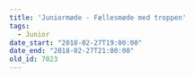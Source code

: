 ```yaml
---
title: 'Juniormøde - Fællesmøde med troppen'
tags:
  - Junior
date_start: "2018-02-27T19:00:00"
date_end: "2018-02-27T21:00:00"
old_id: 7023
---
```

